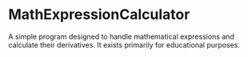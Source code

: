 # MathExpressionCalculator
A simple program designed to handle mathematical expressions and calculate their derivatives. It exists primarily for educational purposes.
